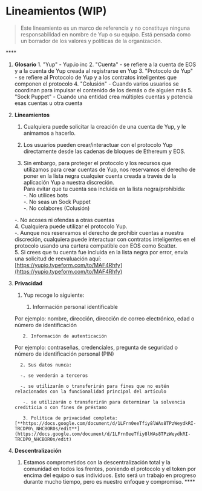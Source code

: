 # Lineamientos \(WIP\)

> Este lineamiento es un marco de referencia y no constituye ninguna responsabilidad en nombre de Yup o su equipo. Está pensada como un borrador de los valores y políticas de la organización.

\*\*\*\*

1. **Glosario** 1. "Yup" - Yup.io inc 2. "Cuenta" - se refiere a la cuenta de EOS y a la cuenta de Yup creada al registrarse en Yup 3. "Protocolo de Yup" - se refiere al Protocolo de Yup y a los contratos inteligentes que componen el protocolo 4. "Colusión" - Cuando varios usuarios se coordinan para impulsar el contenido de los demás o de alguien más 5. "Sock Puppet" - Cuando una entidad crea múltiples cuentas y potencia esas cuentas u otra cuenta
2. **Lineamientos**  
   1. Cualquiera puede solicitar la creación de una cuenta de Yup, y le animamos a hacerlo.

   2. Los usuarios pueden crear/interactuar con el protocolo Yup directamente desde las cadenas de bloques de Ethereum y EOS.  
   3. Sin embargo, para proteger el protocolo y los recursos que utilizamos para crear cuentas de Yup, nos reservamos el derecho de poner en la lista negra cualquier cuenta creada a través de la aplicación Yup a nuestra discreción.  
   Para evitar que tu cuenta sea incluida en la lista negra/prohibida:  
   -. No utilices bots  
   -. No seas un Sock Puppet  
   -. No colabores \(Colusión\)

  
   -. No acoses ni ofendas a otras cuentas  
   4. Cualquiera puede utilizar el protocolo Yup.  
   -. Aunque nos reservamos el derecho de prohibir cuentas a nuestra discreción, cualquiera puede interactuar con contratos inteligentes en el protocolo usando una cartera compatible con EOS como Scatter.  
   5. Si crees que tu cuenta fue incluida en la lista negra por error, envía una solicitud de reevaluación aquí:[https://yupio.typeform.com/to/MAF4Rhfy](https://yupio.typeform.com/to/MAF4Rhfy)

3. **Privacidad**  
   1. Yup recoge lo siguiente:

         1. Información personal identificable

   Por ejemplo: nombre, dirección, dirección de correo electrónico, edad o número de identificación

          2. Información de autenticación

   Por ejemplo: contraseñas, credenciales, pregunta de seguridad o número de identificación personal \(PIN\)

         2. Sus datos nunca:

         -. se venderán a terceros

         -. se utilizarán o transferirán para fines que no estén relacionados con la funcionalidad principal del artículo

          -. se utilizarán o transferirán para determinar la solvencia crediticia o con fines de préstamo

          3. Política de privacidad completa: [**https://docs.google.com/document/d/1LFrn0eeTfiy8lWAs8TPzWeydkRI-TRCDP0\_NHCBOR0s/edit**](https://docs.google.com/document/d/1LFrn0eeTfiy8lWAs8TPzWeydkRI-TRCDP0_NHCBOR0s/edit)

4. **Descentralización**
   1. Estamos comprometidos con la descentralización total y la comunidad en todos los frentes, poniendo el protocolo y el token por encima del equipo o sus individuos. Esto será un trabajo en progreso durante mucho tiempo, pero es nuestro enfoque y compromiso. ****   

